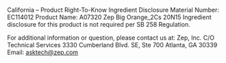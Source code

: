  
 
 
California – Product Right-To-Know Ingredient Disclosure 
Material Number: EC114012 
Product Name: A07320 Zep Big Orange_2Cs 20N15 
Ingredient disclosure for this product is not required per SB 258 Regulation. 
 
For additional information or question, please contact us at: 
Zep, Inc. 
C/O Technical Services 
3330 Cumberland Blvd. SE, Ste 700 
Atlanta, GA 30339 
Email: asktech@zep.com 
 
 
 
 
